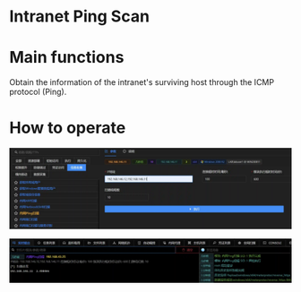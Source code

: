 # Intranet Ping Scan

# Main functions

Obtain the information of the intranet's surviving host through the ICMP protocol (Ping).

# How to operate

![1625194000615-fd2d9fbf-1669-4a6f-b90f-bfeedc1f5eb9.webp](./img/RDQ-24Fezu2uW6U9/1625194000615-fd2d9fbf-1669-4a6f-b90f-bfeedc1f5eb9-617158.webp)

![1627632980140-3364fc53-c35f-44b4-8948-1fb546d943ce.webp](./img/RDQ-24Fezu2uW6U9/1627632980140-3364fc53-c35f-44b4-8948-1fb546d943ce-615575.webp)






